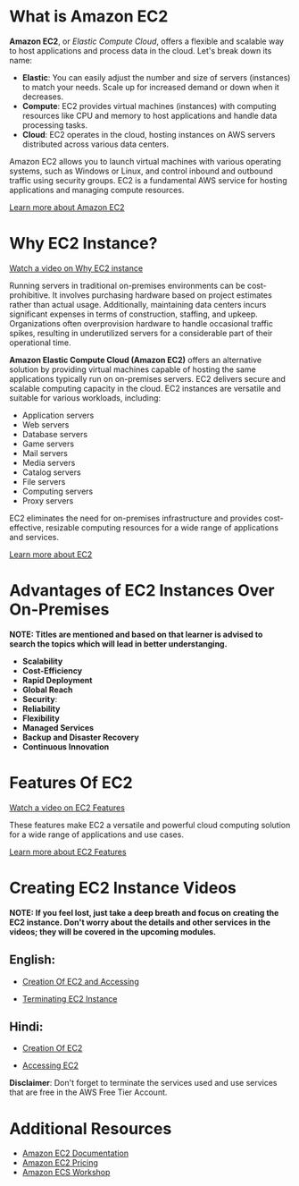 # What is Amazon EC2 

**Amazon EC2**, or *Elastic Compute Cloud*, offers a flexible and scalable way to host applications and process data in the cloud. Let's break down its name:
- **Elastic**: You can easily adjust the number and size of servers (instances) to match your needs. Scale up for increased demand or down when it decreases.
- **Compute**: EC2 provides virtual machines (instances) with computing resources like CPU and memory to host applications and handle data processing tasks.
- **Cloud**: EC2 operates in the cloud, hosting instances on AWS servers distributed across various data centers.

Amazon EC2 allows you to launch virtual machines with various operating systems, such as Windows or Linux, and control inbound and outbound traffic using security groups. EC2 is a fundamental AWS service for hosting applications and managing compute resources.

[Learn more about Amazon EC2](https://aws.amazon.com/ec2/)

# **Why EC2 Instance?**

[Watch a video on Why EC2 instance](https://www.youtube.com/watch?v=xkXZGvuerRU)

Running servers in traditional on-premises environments can be cost-prohibitive. It involves purchasing hardware based on project estimates rather than actual usage. Additionally, maintaining data centers incurs significant expenses in terms of construction, staffing, and upkeep. Organizations often overprovision hardware to handle occasional traffic spikes, resulting in underutilized servers for a considerable part of their operational time.

**Amazon Elastic Compute Cloud (Amazon EC2)** offers an alternative solution by providing virtual machines capable of hosting the same applications typically run on on-premises servers. EC2 delivers secure and scalable computing capacity in the cloud. EC2 instances are versatile and suitable for various workloads, including:

- Application servers
- Web servers
- Database servers
- Game servers
- Mail servers
- Media servers
- Catalog servers
- File servers
- Computing servers
- Proxy servers

EC2 eliminates the need for on-premises infrastructure and provides cost-effective, resizable computing resources for a wide range of applications and services.

[Learn more about EC2](https://aws.amazon.com/ec2/)

# **Advantages of EC2 Instances Over On-Premises**

**NOTE: Titles are mentioned and based on that learner is advised to search the topics which will lead in better understanging.**

- **Scalability**
- **Cost-Efficiency**
- **Rapid Deployment**
- **Global Reach**
- **Security**: 
- **Reliability**
- **Flexibility**
- **Managed Services**
- **Backup and Disaster Recovery**
- **Continuous Innovation**

# **Features Of EC2**

[Watch a video on EC2 Features](https://www.youtube.com/watch?v=TX39pY-kYj0)

These features make EC2 a versatile and powerful cloud computing solution for a wide range of applications and use cases.

[Learn more about EC2 Features](https://aws.amazon.com/ec2/features/)

# **Creating EC2 Instance Videos**

**NOTE: If you feel lost, just take a deep breath and focus on creating the EC2 instance. Don't worry about the details and other services in the videos; they will be covered in the upcoming modules.**

## **English:**

- [Creation Of EC2 and Accessing](https://www.youtube.com/watch?v=eaicwmnSdCs)
  
- [Terminating EC2 Instance](https://www.youtube.com/watch?v=w9kgSlYNL4A)

## **Hindi:**

- [Creation Of EC2](https://www.youtube.com/watch?v=f-T4xWUZWSk&t=7s)
  
- [Accessing EC2](https://www.youtube.com/watch?v=HPrq6kdsEZ0)

**Disclaimer**: Don't forget to terminate the services used and use services that are free in the AWS Free Tier Account.

# **Additional Resources**

- [Amazon EC2 Documentation](https://docs.aws.amazon.com/ec2/)
- [Amazon EC2 Pricing](https://aws.amazon.com/ec2/pricing/)
- [Amazon ECS Workshop](https://ecsworkshop.com/)
